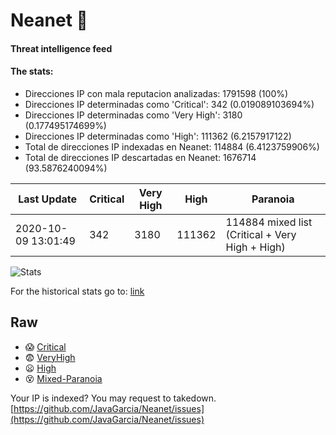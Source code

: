 # Neanet :hocho:
#### Threat intelligence feed
#### The stats:

- Direcciones IP con mala reputacion analizadas: 1791598 (100%)
- Direcciones IP determinadas como 'Critical':  342 (0.019089103694%)
- Direcciones IP determinadas como 'Very High':  3180 (0.177495174699%)
- Direcciones IP determinadas como 'High':  111362 (6.2157917122)
- Total de direcciones IP indexadas en Neanet:  114884 (6.4123759906%)
- Total de direcciones IP descartadas en Neanet:  1676714 (93.5876240094%)

| Last Update | Critical | Very High | High | Paranoia |
| --- | --- | --- | --- | --- |
| 2020-10-09 13:01:49 | 342 | 3180 | 111362 | 114884 mixed list (Critical + Very High + High)|

![Stats](https://docs.google.com/spreadsheets/d/e/2PACX-1vSnaNMIXVabIpDJjufMlzH7poXnshF3mgd8Is1g9ytUEzVsP5my4Trn8f-xkoLLQ38xpL3HtmUexLo6/pubchart?oid=501124687&format=image)

For the historical stats go to: [link](/stats.csv)
## Raw
- :scream: [Critical](https://raw.githubusercontent.com/JavaGarcia/Neanet/master/blacklists/neanet_critical.txt)
- :fearful: [VeryHigh](https://raw.githubusercontent.com/JavaGarcia/Neanet/master/blacklists/neanet_veryHigh.txtt)
- :frowning: [High](https://raw.githubusercontent.com/JavaGarcia/Neanet/master/blacklists/neanet_high.txt)
- :dizzy_face: [Mixed-Paranoia](https://raw.githubusercontent.com/JavaGarcia/Neanet/master/blacklists/neanet_all.txt)


Your IP is indexed? You may request to takedown. [https://github.com/JavaGarcia/Neanet/issues](https://github.com/JavaGarcia/Neanet/issues)








































































































































































































































































































































































































































































































































































































































































































































































































































































































































































































































































































































































































































































































































